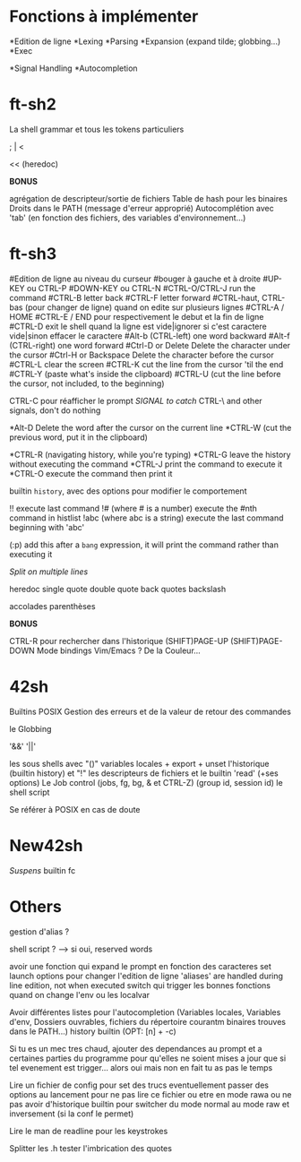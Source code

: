 Fonctions à implémenter
=======================

*Edition de ligne
*Lexing
*Parsing
*Expansion (expand tilde; globbing...)
*Exec

*Signal Handling
*Autocompletion

ft-sh2
======
	
La shell grammar et tous les tokens particuliers

 ;
 |
 <
 >
 << (heredoc)
 >>

**BONUS**

agrégation de descripteur/sortie de fichiers
Table de hash pour les binaires
Droits dans le PATH (message d'erreur approprié)
Autocomplétion avec 'tab' (en fonction des fichiers, des variables d'environnement...)

ft-sh3
======

#Edition de ligne au niveau du curseur
#bouger à gauche et à droite
#UP-KEY ou CTRL-P
#DOWN-KEY ou CTRL-N
#CTRL-O/CTRL-J run the command
#CTRL-B letter back
#CTRL-F letter forward
#CTRL-haut, CTRL-bas (pour changer de ligne) quand on edite sur plusieurs lignes
#CTRL-A / HOME 
#CTRL-E / END pour respectivement le debut et la fin de ligne
#CTRL-D exit le shell quand la ligne est vide|ignorer si c'est caractere vide|sinon effacer le caractere
#Alt-b (CTRL-left) 	one word backward
#Alt-f (CTRL-right) 	one word forward
#Ctrl-D or Delete		Delete the character under the cursor
#Ctrl-H	or Backspace	Delete the character before the cursor
#CTRL-L clear the screen
#CTRL-K cut the line from the cursor 'til the end
#CTRL-Y (paste what's inside the clipboard)
#CTRL-U (cut the line before the cursor, not included, to the beginning)

CTRL-C pour réafficher le prompt 			*SIGNAL to catch*
CTRL-\ and other signals, don't do nothing

*Alt-D	Delete the word after the cursor on the current line
*CTRL-W (cut the previous word, put it in the clipboard)

*CTRL-R	(navigating history, while you're typing)
*CTRL-G	leave the history without executing the command
*CTRL-J print the command to execute it
*CTRL-O execute the command then print it

builtin `history`, avec des options pour modifier le comportement

!! execute last command
!# (where # is a number) execute the #nth command in histlist
!abc (where abc is a string)	execute the last command beginning with 'abc'


(:p) 	add this after a `bang` expression, it will print the command rather than executing it

*Split on multiple lines*

heredoc
single quote
double quote
back quotes
backslash

accolades
parenthèses

**BONUS**

CTRL-R pour rechercher dans l'historique
(SHIFT)PAGE-UP
(SHIFT)PAGE-DOWN
Mode bindings Vim/Emacs ?
De la Couleur...


42sh
====

Builtins POSIX
Gestion des erreurs et de la valeur de retour des commandes

le Globbing

'&&'
'||'

les sous shells avec "()"
variables locales + export + unset
l'historique (builtin history) et "!"
les descripteurs de fichiers et le builtin 'read' (+ses options)
Le Job control (jobs, fg, bg, & et CTRL-Z) (group id, session id)
le shell script

Se référer à POSIX en cas de doute

New42sh
=======

*Suspens*
builtin fc

Others
======

gestion d'alias ?

shell script ?
--> si oui, reserved words

avoir une fonction qui expand le prompt en fonction des caracteres set
launch options pour changer l'edition de ligne
'aliases' are handled during line edition, not when executed
switch qui trigger les bonnes fonctions quand on change l'env ou les localvar

Avoir différentes listes pour l'autocompletion (Variables locales, Variables d'env, Dossiers ouvrables, fichiers du répertoire courantm binaires trouves dans le PATH...)
history builtin (OPT: [n] + -c)


Si tu es un mec tres chaud, ajouter des dependances au prompt et a certaines parties du programme pour qu'elles ne soient mises a jour que si tel evenement est trigger... alors oui mais non en fait tu as pas le temps

Lire un fichier de config pour set des trucs eventuellement
passer des options au lancement pour ne pas lire ce fichier ou etre en mode rawa ou ne pas avoir d'historique
builtin pour switcher du mode normal au mode raw et inversement (si la conf le permet)

Lire le man de readline pour les keystrokes

Splitter les .h
tester l'imbrication des quotes
